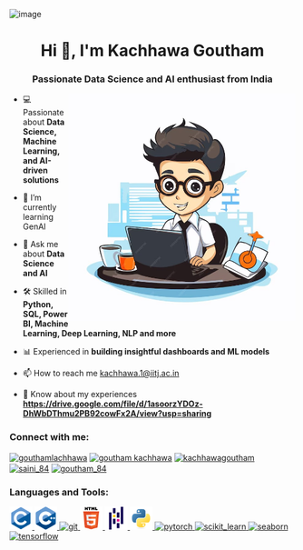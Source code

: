 ![image](https://github.com/user-attachments/assets/7b308cbd-0bd9-4432-81a3-fec5ce69c0ce)<h1 align="center">Hi 👋, I'm Kachhawa Goutham</h1>
<h3 align="center">Passionate Data Science and AI enthusiast from India</h3>
<img align="right" alt="Coding" width="400", src="https://github.com/goutham84/goutham84/blob/main/coding.jpg">

- 💻 Passionate about **Data Science, Machine Learning, and AI-driven solutions**

- 🌱 I’m currently learning GenAI

- 💬 Ask me about **Data Science and AI**

- 🛠️ Skilled in **Python, SQL, Power BI, Machine Learning, Deep Learning, NLP and more**

- 📊 Experienced in **building insightful dashboards and ML models**

- 📫 How to reach me [kachhawa.1@iitj.ac.in](kachhawa.1@iitj.ac.in)

- 📄 Know about my experiences **https://drive.google.com/file/d/1asoorzYDOz-DhWbDThmu2PB92cowFx2A/view?usp=sharing**

<h3 align="left">Connect with me:</h3>
<p align="left">
<a href="https://twitter.com/gouthamlachhawa" target="blank"><img align="center" src="https://raw.githubusercontent.com/rahuldkjain/github-profile-readme-generator/master/src/images/icons/Social/twitter.svg" alt="gouthamlachhawa" height="30" width="40" /></a>
<a href="https://linkedin.com/in/goutham kachhawa" target="blank"><img align="center" src="https://raw.githubusercontent.com/rahuldkjain/github-profile-readme-generator/master/src/images/icons/Social/linked-in-alt.svg" alt="goutham kachhawa" height="30" width="40" /></a>
<a href="https://kaggle.com/kachhawagoutham" target="blank"><img align="center" src="https://raw.githubusercontent.com/rahuldkjain/github-profile-readme-generator/master/src/images/icons/Social/kaggle.svg" alt="kachhawagoutham" height="30" width="40" /></a>
<a href="https://codeforces.com/profile/saini_84" target="blank"><img align="center" src="https://raw.githubusercontent.com/rahuldkjain/github-profile-readme-generator/master/src/images/icons/Social/codeforces.svg" alt="saini_84" height="30" width="40" /></a>
<a href="https://www.leetcode.com/goutham_84" target="blank"><img align="center" src="https://raw.githubusercontent.com/rahuldkjain/github-profile-readme-generator/master/src/images/icons/Social/leet-code.svg" alt="goutham_84" height="30" width="40" /></a>
</p>

<h3 align="left">Languages and Tools:</h3>
<p align="left"> <a href="https://www.cprogramming.com/" target="_blank" rel="noreferrer"> <img src="https://raw.githubusercontent.com/devicons/devicon/master/icons/c/c-original.svg" alt="c" width="40" height="40"/> </a> <a href="https://www.w3schools.com/cpp/" target="_blank" rel="noreferrer"> <img src="https://raw.githubusercontent.com/devicons/devicon/master/icons/cplusplus/cplusplus-original.svg" alt="cplusplus" width="40" height="40"/> </a> <a href="https://git-scm.com/" target="_blank" rel="noreferrer"> <img src="https://www.vectorlogo.zone/logos/git-scm/git-scm-icon.svg" alt="git" width="40" height="40"/> </a> <a href="https://www.w3.org/html/" target="_blank" rel="noreferrer"> <img src="https://raw.githubusercontent.com/devicons/devicon/master/icons/html5/html5-original-wordmark.svg" alt="html5" width="40" height="40"/> </a> <a href="https://pandas.pydata.org/" target="_blank" rel="noreferrer"> <img src="https://raw.githubusercontent.com/devicons/devicon/2ae2a900d2f041da66e950e4d48052658d850630/icons/pandas/pandas-original.svg" alt="pandas" width="40" height="40"/> </a> <a href="https://www.python.org" target="_blank" rel="noreferrer"> <img src="https://raw.githubusercontent.com/devicons/devicon/master/icons/python/python-original.svg" alt="python" width="40" height="40"/> </a> <a href="https://pytorch.org/" target="_blank" rel="noreferrer"> <img src="https://www.vectorlogo.zone/logos/pytorch/pytorch-icon.svg" alt="pytorch" width="40" height="40"/> </a> <a href="https://scikit-learn.org/" target="_blank" rel="noreferrer"> <img src="https://upload.wikimedia.org/wikipedia/commons/0/05/Scikit_learn_logo_small.svg" alt="scikit_learn" width="40" height="40"/> </a> <a href="https://seaborn.pydata.org/" target="_blank" rel="noreferrer"> <img src="https://seaborn.pydata.org/_images/logo-mark-lightbg.svg" alt="seaborn" width="40" height="40"/> </a> <a href="https://www.tensorflow.org" target="_blank" rel="noreferrer"> <img src="https://www.vectorlogo.zone/logos/tensorflow/tensorflow-icon.svg" alt="tensorflow" width="40" height="40"/> </a> </p>
